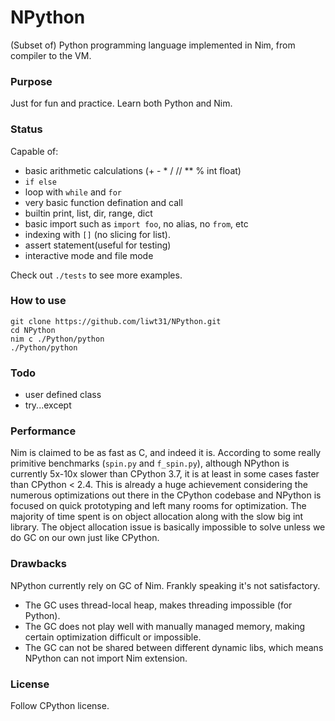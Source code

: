 # NPython

(Subset of) Python programming language implemented in Nim, from compiler to the VM.

### Purpose
Just for fun and practice. Learn both Python and Nim.


### Status
Capable of:
* basic arithmetic calculations (+ - * / // ** % int float)
* `if else`
* loop with `while` and `for`
* very basic function defination and call
* builtin print, list, dir, range, dict
* basic import such as `import foo`, no alias, no `from`, etc
* indexing with `[]` (no slicing for list).
* assert statement(useful for testing)
* interactive mode and file mode

Check out `./tests` to see more examples.


### How to use
```
git clone https://github.com/liwt31/NPython.git
cd NPython
nim c ./Python/python
./Python/python
```

### Todo
* user defined class
* try...except

### Performance
Nim is claimed to be as fast as C, and indeed it is. According to some really primitive benchmarks (`spin.py` and `f_spin.py`), although NPython is currently 5x-10x slower than CPython 3.7, it is at least in some cases faster than CPython < 2.4. This is already a huge achievement considering the numerous optimizations out there in the CPython codebase and NPython is focused on quick prototyping and left many rooms for optimization.
The majority of time spent is on object allocation along with the slow big int library. The object allocation issue is basically impossible to solve
unless we do GC on our own just like CPython. 


### Drawbacks
NPython currently rely on GC of Nim. Frankly speaking it's not satisfactory. 
* The GC uses thread-local heap, makes threading impossible (for Python).
* The GC does not play well with manually managed memory, making certain optimization difficult or impossible.
* The GC can not be shared between different dynamic libs, which means NPython can not import Nim extension.


### License
Follow CPython license.
